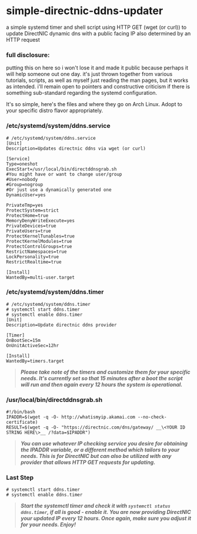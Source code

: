 # simple-directnic-ddns-updater  

a simple systemd timer and shell script using HTTP GET \(wget \(or curl\)\) to update DirectNIC dynamic dns with a public facing IP also determined by an HTTP request  

### full disclosure:  

putting this on here so i won't lose it and made it public because perhaps it will help someone out one day.
it's just thrown together from various tutorials, scripts, as well as myself just reading the man pages, but it works as intended.
i'll remain open to pointers and constructive criticism if there is something sub-standard regarding the systemd configuration.  

It's so simple, here's the files and where they go on Arch Linux. Adopt to your specific distro flavor appropriately.  


### /etc/systemd/system/ddns.service 
```                             
# /etc/systemd/system/ddns.service
[Unit]
Description=Updates directnic ddns via wget (or curl)

[Service]
Type=oneshot
ExecStart=/usr/local/bin/directddnsgrab.sh 
#You might have or want to change user/group
#User=nobody
#Group=nogroup
#Or just use a dynamically generated one
DynamicUser=yes

PrivateTmp=yes
ProtectSystem=strict
ProtectHome=true
MemoryDenyWriteExecute=yes
PrivateDevices=true
PrivateUsers=true
ProtectKernelTunables=true
ProtectKernelModules=true
ProtectControlGroups=true
RestrictNamespaces=true
LockPersonality=true
RestrictRealtime=true

[Install]
WantedBy=multi-user.target
```  

### /etc/systemd/system/ddns.timer  

```
# /etc/systemd/system/ddns.timer
# systemctl start ddns.timer
# systemctl enable ddns.timer
[Unit]
Description=Update directnic ddns provider

[Timer]
OnBootSec=15m
OnUnitActiveSec=12hr

[Install]
WantedBy=timers.target 
```  


> __*Please take note of the timers and customize them for your specific needs.
> It's currently set so that 15 minutes after a boot the script will run and then again every 12 hours the system is operational.*__  
  
  
### /usr/local/bin/directddnsgrab.sh  

```
#!/bin/bash
IPADDR=$(wget -q -O- http://whatismyip.akamai.com --no-check-certificate)
RESULT=$(wget -q -O- "https://directnic.com/dns/gateway/ __\<YOUR ID STRING HERE\>__ /?data=$IPADDR")
```  
> __*You can use whatever IP checking service you desire for obtaining the IPADDR variable, or a different method which tailors to your needs.
> This is for DirectNIC but can also be utilized with any provider that allows HTTP GET requests for updating.*__  
  

### Last Step  

```
# systemctl start ddns.timer
# systemctl enable ddns.timer
```  
> __*Start the systemctl timer and check it with `systemctl status ddns.timer`, if all is good - enable it.  You are now providing DirectNIC your updated IP every 12 hours. Once again, make sure you adjust it for your needs.  Enjoy!*__  
  
